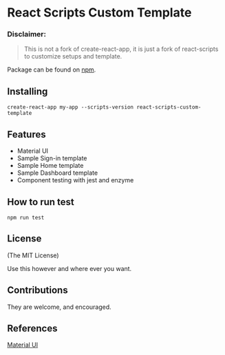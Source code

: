 # React Scripts Custom Template

### Disclaimer:

> This is not a fork of create-react-app, it is just a fork of react-scripts to customize setups and template.

Package can be found on [npm](https://www.npmjs.com/package/react-scripts-custom-template).

## Installing

`create-react-app my-app --scripts-version react-scripts-custom-template`

## Features

* Material UI
* Sample Sign-in template
* Sample Home template
* Sample Dashboard template
* Component testing with jest and enzyme

## How to run test

`npm run test`

## License

(The MIT License)

Use this however and where ever you want.

## Contributions

They are welcome, and encouraged.

## References

[Material UI](https://material-ui.com/getting-started/installation/)

